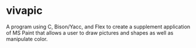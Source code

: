 # vivapic

A program using C, Bison/Yacc, and Flex to create a supplement application of MS Paint that allows a user to draw pictures and shapes as well as manipulate color.
